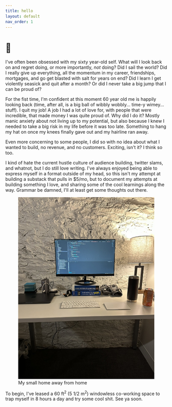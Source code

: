 ```yaml
---
title: hello
layout: default
nav_order: 1
---
```


# 👋

I've often been obsessed with my sixty year-old self. What will I look back on and regret doing, or more importantly, _not_ doing? Did I sail the world? Did I really give up everything, all the momentum in my career, friendships, mortgages, and go get blasted with salt for years on end? Did I learn I get violently seasick and quit after a month? Or did I never take a big jump that I can be proud of?

For the fist time, I'm confident at this moment 60 year old me is happily looking back (time, after all, is a big ball of wibbly wobbly... time-y wimey... stuff). I quit my job! A job I had a lot of love for, with people that were incredible, that made money I was quite proud of. Why did I do it? Mostly manic anxiety about not living up to my potential, but also because I knew I needed to take a big risk in my life before it was too late. Something to hang my hat on once my knees finally gave out and my hairline ran away.

Even more concerning to some people, I did so with no idea about what I wanted to build, no revenue, and no customers. Exciting, isn't it? I think so too.

I kind of hate the current hustle culture of audience building, twitter slams, and whatnot, but I do still love writing. I've always enjoyed being able to express myself in a format outside of my head, so this isn't my attempt at building a substack that pulls in $5/mo, but to document my attempts at building something I love, and sharing some of the cool learnings along the way. Grammar be damned, I'll at least get some thoughts out there.

<figure>
<img src="./office.jpeg" />
<figcaption>My small home away from home</figcaption>
</figure>

To begin, I've leased a 60 ft<sup>2</sup> (5 1/2 m<sup>2</sup>) windowless co-working space to trap myself in 8 hours a day and try some cool shit. See ya soon.
